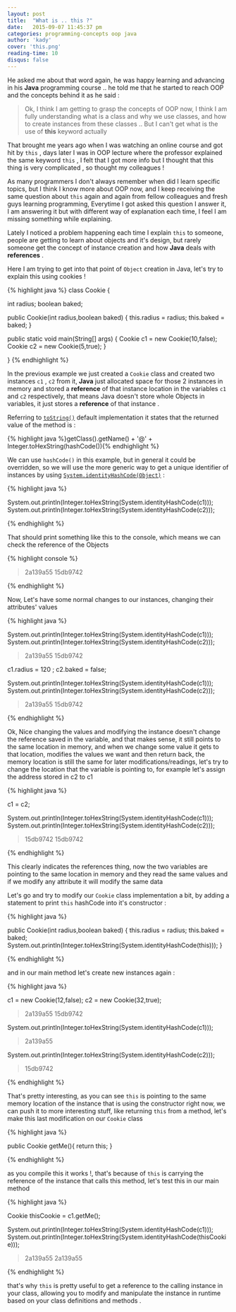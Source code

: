 ```yaml
---
layout: post
title:  "What is .. this ?"
date:   2015-09-07 11:45:37 pm
categories: programming-concepts oop java
author: 'kady'
cover: 'this.png'
reading-time: 10
disqus: false
---
```


He asked me about that word again, he was happy learning and advancing in his **Java** programming course .. he told me that
he started to reach OOP and the concepts behind it as he said :

> Ok, I think I am getting to grasp the concepts of OOP now,
> I think I am fully understanding what is a class and why we use classes,
> and how to create instances from these classes .. But I can't get what is the use of **this** keyword actually

That brought me years ago when I was watching an online course and got hit by `this` , days later I was in OOP lecture
where the professor explained the same keyword `this` , I felt that I got more info but I thought that this thing is very complicated
, so thought my colleagues !

As many programmers I don't always remember when did I learn specific topics, but I think I know more about OOP now, and I keep receiving the
same question about `this` again and again from fellow colleagues and fresh guys learning programming, Everytime I got asked this question I answer it, I am answering it but with different way of explanation each time, I feel I am missing something while explaining.

Lately I noticed a problem happening each time I explain `this` to someone, people are getting to learn about objects
and it's design, but rarely someone get the concept of instance creation and how **Java** deals with **references** .

Here I am trying to get into that point of `Object` creation in Java, let's try to explain this using cookies !

{% highlight java %}
class Cookie {

  int radius;
  boolean baked;

  public Cookie(int radius,boolean baked) {
    this.radius = radius;
    this.baked = baked;
  }

  public static void main(String[] args) {
    Cookie c1 = new Cookie(10,false);
    Cookie c2 = new Cookie(5,true);
  }

}
{% endhighlight %}

In the previous example we just created a `Cookie` class and created two instances `c1` , `c2` from it, **Java** just allocated space for those 2 instances in memory and stored a **reference** of that instance location in the variables `c1` and `c2` respectively, that means Java doesn't store whole Objects in variables, it just stores a **reference** of that instance .

Referring to [`toString()`][toString] default implementation it states that the returned value of the method is :

{% highlight java %}getClass().getName() + '@' + Integer.toHexString(hashCode()){% endhighlight %}

We can use `hashCode()` in this example, but in general it could be overridden, so we will use the more generic way to get a unique identifier of instances by using [`System.identityHashCode(Object)`][identityHashCode] :


{% highlight java %}

System.out.println(Integer.toHexString(System.identityHashCode(c1)));
System.out.println(Integer.toHexString(System.identityHashCode(c2)));

{% endhighlight %}

That should print something like this to the console, which means we can check the reference of the Objects

{% highlight console %}    

> 2a139a55
> 15db9742

{% endhighlight %}

Now, Let's have some normal changes to our instances, changing their attributes' values

{% highlight java %}

System.out.println(Integer.toHexString(System.identityHashCode(c1)));
System.out.println(Integer.toHexString(System.identityHashCode(c2)));

> 2a139a55
> 15db9742

c1.radius = 120 ;
c2.baked = false;

System.out.println(Integer.toHexString(System.identityHashCode(c1)));
System.out.println(Integer.toHexString(System.identityHashCode(c2)));

> 2a139a55
> 15db9742


{% endhighlight %}

Ok, Nice changing the values and modifying the instance doesn't change the reference saved in the variable, and that makes sense, it still points to the same location in memory, and when we change some value it gets to that location, modifies the values we want and then return back, the memory location is still the same for later modifications/readings, let's try to change the location that the variable is pointing to, for example let's assign the address stored in c2 to c1

{% highlight java %}

c1 = c2;

System.out.println(Integer.toHexString(System.identityHashCode(c1)));
System.out.println(Integer.toHexString(System.identityHashCode(c2)));

> 15db9742
> 15db9742


{% endhighlight %}

This clearly indicates the references thing, now the two variables are pointing to the same location in memory and they read the same values and if we modify any attribute it will modify the same data

Let's go and try to modify our `Cookie` class implementation a bit, by adding a statement to print `this` hashCode into it's constructor :

{% highlight java %}

public Cookie(int radius,boolean baked) {
  this.radius = radius;
  this.baked = baked;
  System.out.println(Integer.toHexString(System.identityHashCode(this)));
}

{% endhighlight %}

and in our main method let's create new instances again :

{% highlight java %}

c1 = new Cookie(12,false);
c2 = new Cookie(32,true);

> 2a139a55
> 15db9742

System.out.println(Integer.toHexString(System.identityHashCode(c1)));

> 2a139a55

System.out.println(Integer.toHexString(System.identityHashCode(c2)));

> 15db9742

{% endhighlight %}

That's pretty interesting, as you can see `this` is pointing to the same memory location of the instance that is using the constructor right now, we can push it to more interesting stuff, like returning `this` from a method, let's make this last modification on our `Cookie` class

{% highlight java %}

public Cookie getMe(){
  return this;
}

{% endhighlight %}

as you compile this it works !, that's because of `this` is carrying the reference of the instance that calls this method, let's test this in our main method

{% highlight java %}

Cookie thisCookie = c1.getMe();

System.out.println(Integer.toHexString(System.identityHashCode(c1)));
System.out.println(Integer.toHexString(System.identityHashCode(thisCookie)));

> 2a139a55
> 2a139a55

{% endhighlight %}

that's why `this` is pretty useful to get a reference to the calling instance in your class, allowing you to modify and manipulate the instance in runtime based on your class definitions and methods .

[1]:http://www.programcreek.com/2011/11/what-do-java-objects-look-like-in-memory/

[toString]:http://docs.oracle.com/javase/7/docs/api/java/lang/Object.html#toString()

[identityHashCode]:http://docs.oracle.com/javase/7/docs/api/java/lang/System.html#identityHashCode(java.lang.Object)
